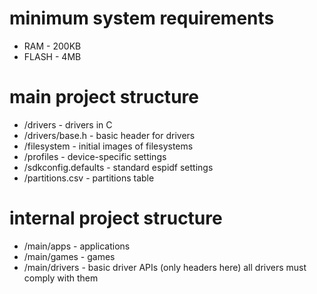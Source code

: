# minimum system requirements
* RAM    - 200KB
* FLASH  - 4MB

# main project structure
* /drivers               - drivers in C
* /drivers/base.h        - basic header for drivers
* /filesystem            - initial images of filesystems
* /profiles              - device-specific settings
* /sdkconfig.defaults    - standard espidf settings
* /partitions.csv        - partitions table

# internal project structure
* /main/apps             - applications
* /main/games            - games
* /main/drivers          - basic driver APIs (only headers here) all drivers must comply with them